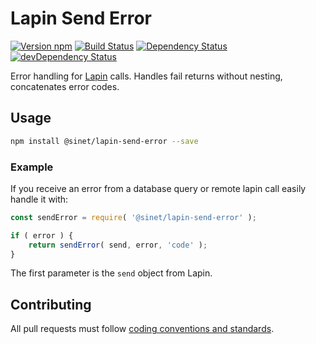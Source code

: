 # Lapin Send Error
[![Version npm](https://img.shields.io/npm/v/@sinet/lapin-send-error.svg?style=flat)](https://www.npmjs.com/package/@sinet/lapin-send-error)
[![Build Status][ci-badge]][ci-badge-link]
[![Dependency Status][david-badge]][david-badge-link]
[![devDependency Status][david-dev-badge]][david-dev-badge-link]

Error handling for [Lapin](https://github.com/sinet/lapin) calls. Handles fail returns without nesting, concatenates error codes.

## Usage

```bash
npm install @sinet/lapin-send-error --save
```

### Example
If you receive an error from a database query or remote lapin call easily handle it with:

```javascript
const sendError = require( '@sinet/lapin-send-error' );

if ( error ) {
	return sendError( send, error, 'code' );
}
```

The first parameter is the `send` object from Lapin.

## Contributing
All pull requests must follow [coding conventions and standards](https://github.com/sinet/coding-conventions).

[david-badge]: https://david-dm.org/sinet/lapin-send-error.svg
[david-badge-link]: https://david-dm.org/sinet/lapin-send-error
[david-dev-badge]: https://david-dm.org/sinet/lapin-send-error/dev-status.svg
[david-dev-badge-link]: https://david-dm.org/sinet/lapin-send-error
[david-dev-badge-link]: https://david-dm.org/sinet/lapin-send-error#info=devDependencies
[ci-badge]: https://circleci.com/gh/sinet/lapin-send-error.svg?style=shield
[ci-badge-link]: https://circleci.com/gh/sinet/lapin-send-error

